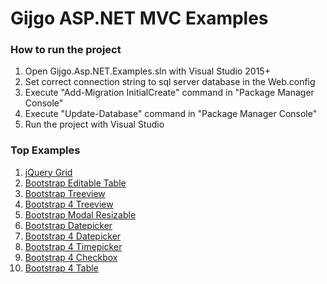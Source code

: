 # Gijgo ASP.NET MVC Examples

### How to run the project

1. Open Gijgo.Asp.NET.Examples.sln with Visual Studio 2015+
2. Set correct connection string to sql server database in the Web.config
3. Execute "Add-Migration InitialCreate" command in "Package Manager Console"
4. Execute "Update-Database" command in "Package Manager Console"
5. Run the project with Visual Studio

### Top Examples

1. [jQuery Grid](http://gijgo.com/grid)
2. [Bootstrap Editable Table](http://gijgo.com/grid/demos/bootstrap-grid-inline-edit)
3. [Bootstrap Treeview](http://gijgo.com/tree/demos/bootstrap-treeview)
4. [Bootstrap 4 Treeview](http://gijgo.com/tree/demos/bootstrap-4-treeview)
5. [Bootstrap Modal Resizable](http://gijgo.com/dialog/example/bootstrap-modal-resizable)
6. [Bootstrap Datepicker](http://gijgo.com/datepicker/example/bootstrap)
7. [Bootstrap 4 Datepicker](http://gijgo.com/datepicker/example/bootstrap-4)
8. [Bootstrap 4 Timepicker](http://gijgo.com/timepicker/example/bootstrap-4)
9. [Bootstrap 4 Checkbox](http://gijgo.com/checkbox/example/bootstrap-4)
10. [Bootstrap 4 Table](http://gijgo.com/grid/demos/bootstrap-4-table)
